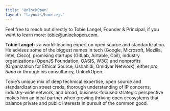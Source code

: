 ```yaml
---
title: 'UnlockOpen'
layout: "layouts/home.ejs"
---
```


Feel free to reach out directly to Tobie Langel, Founder & Principal, if you want to learn more: [tobie@unlockopen.com](mailto:tobie@unlockopen.com).

**Tobie Langel** is a world-leading expert on open source and standardization. He advises some of the biggest names in tech (Google, Microsoft, Mozilla, Intel, Cisco), promising startups (GitLab, Airtable, Coil), industry organizations (OpenJS Foundation, OASIS, W3C) and nonprofits (Organization for Ethical Source, Ushahidi, Omidyar Network), either _pro bono_ or through his consultancy, UnlockOpen.

Tobie’s unique mix of deep technical expertise, open source and standardization street creds, thorough understanding of IP concerns, industry-wide network, and broad, business-focused strategic perspective makes him an ideal partner when growing thriving open ecosystems that balance private and public interests in pursuit of the common good.
